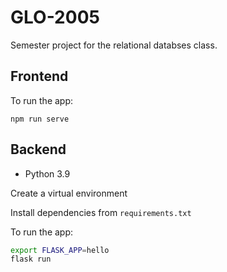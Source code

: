 # GLO-2005
Semester project for the relational databses class.

## Frontend

To run the app:

`npm run serve`

## Backend

- Python 3.9

Create a virtual environment

Install dependencies from `requirements.txt`

To run the app:
```bash
export FLASK_APP=hello
flask run
```

